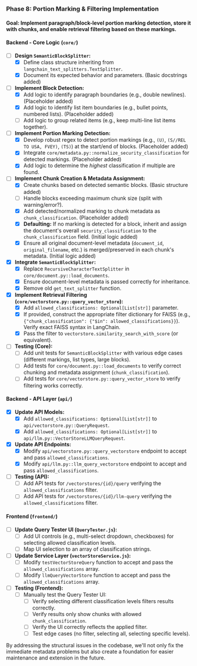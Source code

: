### Phase 8: Portion Marking & Filtering Implementation

#### Goal: Implement paragraph/block-level portion marking detection, store it with chunks, and enable retrieval filtering based on these markings.

#### Backend - Core Logic (`core/`)

-   [ ] **Design `SemanticBlockSplitter`:**
    -   [x] Define class structure inheriting from `langchain_text_splitters.TextSplitter`.
    -   [x] Document its expected behavior and parameters. (Basic docstrings added)
-   [ ] **Implement Block Detection:**
    -   [x] Add logic to identify paragraph boundaries (e.g., double newlines). (Placeholder added)
    -   [x] Add logic to identify list item boundaries (e.g., bullet points, numbered lists). (Placeholder added)
    -   [ ] Add logic to group related items (e.g., keep multi-line list items together).
-   [ ] **Implement Portion Marking Detection:**
    -   [x] Develop robust regex to detect portion markings (e.g., `(U)`, `(S//REL TO USA, FVEY)`, `(TS)`) at the start/end of blocks. (Placeholder added)
    -   [x] Integrate `core/metadata.py::normalize_security_classification` for detected markings. (Placeholder added)
    -   [x] Add logic to determine the *highest* classification if multiple are found.
-   [ ] **Implement Chunk Creation & Metadata Assignment:**
    -   [x] Create chunks based on detected semantic blocks. (Basic structure added)
    -   [ ] Handle blocks exceeding maximum chunk size (split with warning/error?).
    -   [x] Add detected/normalized marking to chunk metadata as `chunk_classification`. (Placeholder added)
    -   [x] **Defaulting:** If no marking is detected for a block, inherit and assign the document's overall `security_classification` to the `chunk_classification` field. (Initial logic added)
    -   [x] Ensure all original document-level metadata (`document_id`, `original_filename`, etc.) is merged/preserved in each chunk's metadata. (Initial logic added)
-   [x] **Integrate `SemanticBlockSplitter`:**
    -   [x] Replace `RecursiveCharacterTextSplitter` in `core/document.py::load_documents`.
    -   [x] Ensure document-level metadata is passed correctly for inheritance.
    -   [x] Remove old `get_text_splitter` function.
-   [x] **Implement Retrieval Filtering (`core/vectorstore.py::query_vector_store`):**
    -   [x] Add `allowed_classifications: Optional[List[str]]` parameter.
    -   [x] If provided, construct the appropriate filter dictionary for FAISS (e.g., `{"chunk_classification": {"$in": allowed_classifications}}`). Verify exact FAISS syntax in LangChain.
    -   [x] Pass the filter to `vectorstore.similarity_search_with_score` (or equivalent).
-   [ ] **Testing (Core):**
    -   [ ] Add unit tests for `SemanticBlockSplitter` with various edge cases (different markings, list types, large blocks).
    -   [ ] Add tests for `core/document.py::load_documents` to verify correct chunking and metadata assignment (`chunk_classification`).
    -   [ ] Add tests for `core/vectorstore.py::query_vector_store` to verify filtering works correctly.

#### Backend - API Layer (`api/`)

-   [x] **Update API Models:**
    -   [x] Add `allowed_classifications: Optional[List[str]]` to `api/vectorstore.py::QueryRequest`.
    -   [x] Add `allowed_classifications: Optional[List[str]]` to `api/llm.py::VectorStoreLLMQueryRequest`.
-   [x] **Update API Endpoints:**
    -   [x] Modify `api/vectorstore.py::query_vectorstore` endpoint to accept and pass `allowed_classifications`.
    -   [x] Modify `api/llm.py::llm_query_vectorstore` endpoint to accept and pass `allowed_classifications`.
-   [ ] **Testing (API):**
    -   [ ] Add API tests for `/vectorstores/{id}/query` verifying the `allowed_classifications` filter.
    -   [ ] Add API tests for `/vectorstores/{id}/llm-query` verifying the `allowed_classifications` filter.

#### Frontend (`frontend/`)

-   [ ] **Update Query Tester UI (`QueryTester.js`):**
    -   [ ] Add UI controls (e.g., multi-select dropdown, checkboxes) for selecting allowed classification levels.
    -   [ ] Map UI selection to an array of classification strings.
-   [ ] **Update Service Layer (`vectorStoreService.js`):**
    -   [ ] Modify `testVectorStoreQuery` function to accept and pass the `allowed_classifications` array.
    -   [ ] Modify `llmQueryVectorStore` function to accept and pass the `allowed_classifications` array.
-   [ ] **Testing (Frontend):**
    -   [ ] Manually test the Query Tester UI:
        -   [ ] Verify selecting different classification levels filters results correctly.
        -   [ ] Verify results only show chunks with allowed `chunk_classification`.
        -   [ ] Verify the UI correctly reflects the applied filter.
        -   [ ] Test edge cases (no filter, selecting all, selecting specific levels).

By addressing the structural issues in the codebase, we'll not only fix the immediate metadata problems but also create a foundation for easier maintenance and extension in the future.
